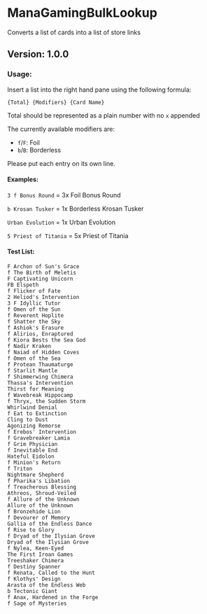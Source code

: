 # ManaGamingBulkLookup
Converts a list of cards into a list of store links

## Version: 1.0.0

### Usage:

Insert a list into the right hand pane using the following formula:

`{Total} {Modifiers} {Card Name}`

Total should be represented as a plain number with no `x` appended

The currently available modifiers are:
* `f`/`F`: Foil
* `b`/`B`: Borderless

Please put each entry on its own line.

#### Examples:

`3 f Bonus Round`
= 3x Foil Bonus Round

`b Krosan Tusker`
= 1x Borderless Krosan Tusker

`Urban Evolution`
= 1x Urban Evolution

`5 Priest of Titania`
= 5x Priest of Titania

#### Test List:

```
F Archon of Sun's Grace
f The Birth of Meletis
F Captivating Unicorn
FB Elspeth
f Flicker of Fate
2 Heliod's Intervention
3 F Idyllic Tutor
f Omen of the Sun
f Reverent Hoplite
f Shatter the Sky
f Ashiok's Erasure
f Alirios, Enraptured
f Kiora Bests the Sea God
f Nadir Kraken
f Naiad of Hidden Coves
f Omen of the Sea
f Protean Thaumaturge
f Starlit Mantle 
f Shimmerwing Chimera
Thassa's Intervention
Thirst for Meaning
f Wavebreak Hippocamp
f Thryx, the Sudden Storm
Whirlwind Denial
f Eat to Extinction
Cling to Dust
Agonizing Remorse
f Erebos' Intervention
f Gravebreaker Lamia
f Grim Physician
f Inevitable End
Hateful Eidolon
f Minion's Return
f Triton
Nightmare Shepherd
f Pharika's Libation
f Treacherous Blessing
Athreos, Shroud-Veiled
f Allure of the Unknown
Allure of the Unknown
f Bronzehide Lion
f Devourer of Memory
Gallia of the Endless Dance
f Rise to Glory
f Dryad of the Ilysian Grove
Dryad of the Ilysian Grove
f Nylea, Keen-Eyed
The First Iroan Games
Treeshaker Chimera
f Destiny Spanner
f Renata, Called to the Hunt
f Klothys' Design
Arasta of the Endless Web
b Tectonic Giant
f Anax, Hardened in the Forge
f Sage of Mysteries
```